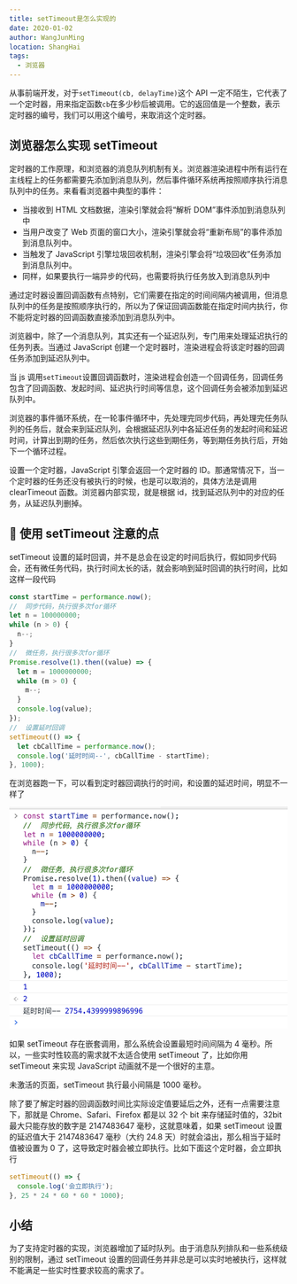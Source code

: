 ```yaml
---
title: setTimeout是怎么实现的
date: 2020-01-02
author: WangJunMing
location: ShangHai
tags:
  - 浏览器
---
```


从事前端开发，对于`setTimeout(cb, delayTime)`这个 API 一定不陌生，它代表了一个定时器，用来指定函数`cb`在多少秒后被调用。它的返回值是一个整数，表示定时器的编号，我们可以用这个编号，来取消这个定时器。

## 浏览器怎么实现 setTimeout

定时器的工作原理，和浏览器的消息队列机制有关。浏览器渲染进程中所有运行在主线程上的任务都需要先添加到消息队列，然后事件循环系统再按照顺序执行消息队列中的任务。来看看浏览器中典型的事件：

- 当接收到 HTML 文档数据，渲染引擎就会将“解析 DOM”事件添加到消息队列中
- 当用户改变了 Web 页面的窗口大小，渲染引擎就会将“重新布局”的事件添加到消息队列中。
- 当触发了 JavaScript 引擎垃圾回收机制，渲染引擎会将“垃圾回收”任务添加到消息队列中。
- 同样，如果要执行一端异步的代码，也需要将执行任务放入到消息队列中

通过定时器设置回调函数有点特别，它们需要在指定的时间间隔内被调用，但消息队列中的任务是按照顺序执行的，所以为了保证回调函数能在指定时间内执行，你不能将定时器的回调函数直接添加到消息队列中。

浏览器中，除了一个消息队列，其实还有一个延迟队列，专门用来处理延迟执行的任务列表。当通过 JavaScript 创建一个定时器时，渲染进程会将该定时器的回调任务添加到延迟队列中。

当 js 调用`setTimeout`设置回调函数时，渲染进程会创造一个回调任务，回调任务包含了回调函数、发起时间、延迟执行时间等信息，这个回调任务会被添加到延迟队列中。

浏览器的事件循环系统，在一轮事件循环中，先处理完同步代码，再处理完任务队列的任务后，就会来到延迟队列，会根据延迟队列中各延迟任务的发起时间和延迟时间，计算出到期的任务，然后依次执行这些到期任务，等到期任务执行后，开始下一个循环过程。

设置一个定时器，JavaScript 引擎会返回一个定时器的 ID。那通常情况下，当一个定时器的任务还没有被执行的时候，也是可以取消的，具体方法是调用 clearTimeout 函数。浏览器内部实现，就是根据 id，找到延迟队列中的对应的任务，从延迟队列删掉。

##  使用 setTimeout 注意的点

setTimeout 设置的延时回调，并不是总会在设定的时间后执行，假如同步代码会，还有微任务代码，执行时间太长的话，就会影响到延时回调的执行时间，比如这样一段代码

```js
const startTime = performance.now();
//  同步代码，执行很多次for循环
let n = 100000000;
while (n > 0) {
  n--;
}
//  微任务，执行很多次for循环
Promise.resolve(1).then((value) => {
  let m = 1000000000;
  while (m > 0) {
    m--;
  }
  console.log(value);
});
//  设置延时回调
setTimeout(() => {
  let cbCallTime = performance.now();
  console.log('延时时间--', cbCallTime - startTime);
}, 1000);
```

在浏览器跑一下，可以看到定时器回调执行的时间，和设置的延迟时间，明显不一样了

![set-timeout](../.vuepress/public/images/set-timeout.png)

如果 setTimeout 存在嵌套调用，那么系统会设置最短时间间隔为 4 毫秒。所以，一些实时性较高的需求就不太适合使用 setTimeout 了，比如你用 setTimeout 来实现 JavaScript 动画就不是一个很好的主意。

未激活的页面，setTimeout 执行最小间隔是 1000 毫秒。

除了要了解定时器的回调函数时间比实际设定值要延后之外，还有一点需要注意下，那就是 Chrome、Safari、Firefox 都是以 32 个 bit 来存储延时值的，32bit 最大只能存放的数字是 2147483647 毫秒，这就意味着，如果 setTimeout 设置的延迟值大于 2147483647 毫秒（大约 24.8 天）时就会溢出，那么相当于延时值被设置为 0 了，这导致定时器会被立即执行。比如下面这个定时器，会立即执行

```js
setTimeout(() => {
  console.log('会立即执行');
}, 25 * 24 * 60 * 60 * 1000);
```

## 小结

为了支持定时器的实现，浏览器增加了延时队列。由于消息队列排队和一些系统级别的限制，通过 setTimeout 设置的回调任务并非总是可以实时地被执行，这样就不能满足一些实时性要求较高的需求了。
